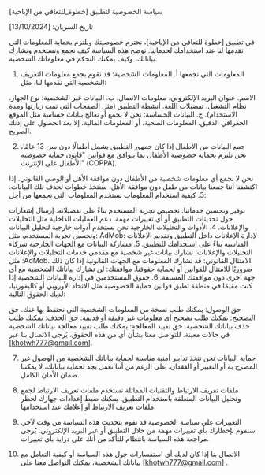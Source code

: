 سياسة الخصوصية لتطبيق [خطوة_للتعافي من الإباحية]

تاريخ السريان: [13/10/2024]

في تطبيق [خطوة للتعافي من الإباحية]، نحترم خصوصيتك ونلتزم بحماية المعلومات التي تقدمها لنا عند استخدامك لخدماتنا. توضح هذه السياسة كيف نجمع ونستخدم ونشارك بياناتك، وكيف يمكنك التحكم في معلوماتك الشخصية.

1. المعلومات التي نجمعها
أ. المعلومات الشخصية:
قد نقوم بجمع معلومات التعريف الشخصية التي تقدمها لنا، مثل:

الاسم.
عنوان البريد الإلكتروني.
معلومات الاتصال.
ب. البيانات غير الشخصية:
نوع الجهاز.
نظام التشغيل.
تفضيلات اللغة.
أنشطة التطبيق (مثل الصفحات التي تمت زيارتها ومدة الاستخدام).
ج. البيانات الحساسة:
نحن لا نجمع أو نعالج بيانات حساسة مثل الموقع الجغرافي الدقيق، المعلومات الصحية، أو المعلومات المالية، إلا بعد الحصول على إذنك الصريح.

2. جمع البيانات من الأطفال
إذا كان جمهور التطبيق يشمل أطفالًا دون سن 13 عامًا، نحن نلتزم بحماية خصوصية الأطفال بما يتوافق مع قوانين "قانون حماية خصوصية الأطفال على الإنترنت" (COPPA).

نحن لا نجمع أي معلومات شخصية من الأطفال دون موافقة الأهل أو الوصي القانوني.
إذا اكتشفنا أننا جمعنا بيانات من طفل دون موافقة الأهل، سنتخذ خطوات لحذف تلك البيانات.
3. كيفية استخدام المعلومات
نستخدم المعلومات التي نجمعها من أجل:

توفير وتحسين خدماتنا.
تخصيص تجربة المستخدم بناءً على تفضيلاته.
إرسال إشعارات حول تحديثات التطبيق أو أي تغييرات مهمة.
دعم العمليات الداخلية مثل التحليلات والإعلانات.
4. الأدوات والتحليلات الخارجية
نحن نستخدم أدوات خارجية لتحليل البيانات وتحسين تجربة المستخدم، مثل:
AdMob: لإدارة الإعلانات داخل التطبيق وتقديم الإعلانات المناسبة بناءً على استخدامك للتطبيق.
5. مشاركة البيانات مع الجهات الخارجية
شركاء التحليلات والإعلانات: نشارك بيانات غير شخصية مع مقدمي خدمات التحليلات والإعلانات مثل :AdMob.
الامتثال القانوني: قد نشارك المعلومات مع الجهات القانونية إذا كان ذلك ضروريًا للامتثال للقوانين أو لحماية حقوقنا.
موافقتك: لن نشارك بياناتك الشخصية مع أي جهة أخرى دون موافقتك المسبقة.
6. حقوق المستخدمين في إدارة البيانات الشخصية
إذا كنت مقيمًا في منطقة تطبق قوانين حماية الخصوصية مثل الاتحاد الأوروبي أو كاليفورنيا، لديك الحقوق التالية:

حق الوصول: يمكنك طلب نسخة من المعلومات الشخصية التي نحتفظ بها عنك.
حق التصحيح: يمكنك طلب تصحيح أي معلومات غير دقيقة أو قديمة.
حق الحذف: يمكنك طلب حذف بياناتك الشخصية.
حق تقييد المعالجة: يمكنك طلب تقييد معالجة بياناتك الشخصية في حالات معينة.
للتواصل معنا بشأن أي من هذه الحقوق، يُرجى الاتصال بنا عبر [khotwh777@gmail.com].

7. حماية البيانات
نحن نتخذ تدابير أمنية مناسبة لحماية بياناتك الشخصية من الوصول غير المصرح به أو التغيير أو الفقدان. على الرغم من أننا نعمل بجد لحماية بياناتك، لا يمكننا ضمان الأمان الكامل.

8. ملفات تعريف الارتباط والتقنيات المماثلة
نستخدم ملفات تعريف الارتباط لجمع وتحليل البيانات المتعلقة باستخدام التطبيق. يمكنك ضبط إعدادات جهازك لحظر ملفات تعريف الارتباط أو إعلامك عند استخدامها.

9. التغييرات على سياسة الخصوصية
قد نقوم بتحديث هذه السياسة من وقت لآخر. سنقوم بإخطارك بأي تغييرات مهمة من خلال التطبيق أو عبر البريد الإلكتروني. يُرجى مراجعة هذه السياسة بانتظام للتأكد من أنك على دراية بأي تغييرات.

10. الاتصال بنا
إذا كان لديك أي استفسارات حول هذه السياسة أو كيفية التعامل مع بياناتك الشخصية، يمكنك التواصل معنا على [khotwh777@gmail.com] .

